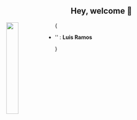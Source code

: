<h2 align='center'> Hey, welcome 👋</h2>

<img align='left' src='https://octodex.github.com/images/daftpunktocat-thomas.gif' width='25%'>

{
* '' : **Luis Ramos**

}
